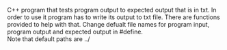 C++ program that tests program output to expected output that is in txt. 
In order to use it program has to write its output to txt file. There are 
functions provided to help with that. Change defualt file names for 
program input, program output and expected output in #define.  
Note that default paths are ../



